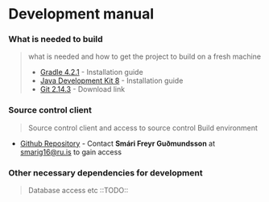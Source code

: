 Development manual
==================

### What is needed to build 
> 
> what is needed and how to get the project to
> build on a fresh machine
> * [Gradle 4.2.1](https://gradle.org/install/) - Installation guide
> * [Java Development Kit 8](https://docs.oracle.com/javase/8/docs/technotes/guides/install/install_overview.html) - Installation guide
> * [Git 2.14.3](https://git-scm.com/downloads) - Download link

### Source control client
>
> Source control client and access to source
> control Build environment
* [Github Repository](https://github.com/HUGB2017TeamCapslock/TeamCaps/) - Contact **Smári Freyr Guðmundsson** at smarig16@ru.is to gain access 

### Other necessary dependencies for development
>
> Database access etc ::TODO::

